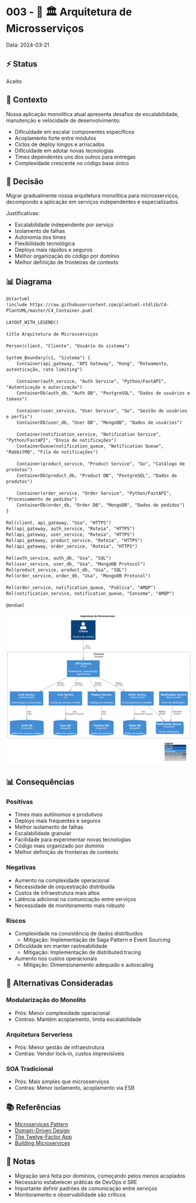 # 003 - 📝 🏛️ Arquitetura de Microsserviços

Data: 2024-03-21

## ⚡ Status

Aceito

## 🎯 Contexto

Nossa aplicação monolítica atual apresenta desafios de escalabilidade, manutenção e velocidade de desenvolvimento:
- Dificuldade em escalar componentes específicos
- Acoplamento forte entre módulos
- Ciclos de deploy longos e arriscados
- Dificuldade em adotar novas tecnologias
- Times dependentes uns dos outros para entregas
- Complexidade crescente no código base único

## 🔨 Decisão

Migrar gradualmente nossa arquitetura monolítica para microsserviços, decompondo a aplicação em serviços independentes e especializados.

Justificativas:
- Escalabilidade independente por serviço
- Isolamento de falhas
- Autonomia dos times
- Flexibilidade tecnológica
- Deploys mais rápidos e seguros
- Melhor organização do código por domínio
- Melhor definição de fronteiras de contexto

## 📊 Diagrama

```plantuml
@startuml
!include https://raw.githubusercontent.com/plantuml-stdlib/C4-PlantUML/master/C4_Container.puml

LAYOUT_WITH_LEGEND()

title Arquitetura de Microsserviços

Person(client, "Cliente", "Usuário do sistema")

System_Boundary(c1, "Sistema") {
    Container(api_gateway, "API Gateway", "Kong", "Roteamento, autenticação, rate limiting")
    
    Container(auth_service, "Auth Service", "Python/FastAPI", "Autenticação e autorização")
    ContainerDb(auth_db, "Auth DB", "PostgreSQL", "Dados de usuários e tokens")
    
    Container(user_service, "User Service", "Go", "Gestão de usuários e perfis")
    ContainerDb(user_db, "User DB", "MongoDB", "Dados de usuários")
    
    Container(notification_service, "Notification Service", "Python/FastAPI", "Envio de notificações")
    ContainerQueue(notification_queue, "Notification Queue", "RabbitMQ", "Fila de notificações")
    
    Container(product_service, "Product Service", "Go", "Catálogo de produtos")
    ContainerDb(product_db, "Product DB", "PostgreSQL", "Dados de produtos")
    
    Container(order_service, "Order Service", "Python/FastAPI", "Processamento de pedidos")
    ContainerDb(order_db, "Order DB", "MongoDB", "Dados de pedidos")
}

Rel(client, api_gateway, "Usa", "HTTPS")
Rel(api_gateway, auth_service, "Roteia", "HTTPS")
Rel(api_gateway, user_service, "Roteia", "HTTPS")
Rel(api_gateway, product_service, "Roteia", "HTTPS")
Rel(api_gateway, order_service, "Roteia", "HTTPS")

Rel(auth_service, auth_db, "Usa", "SQL")
Rel(user_service, user_db, "Usa", "MongoDB Protocol")
Rel(product_service, product_db, "Usa", "SQL")
Rel(order_service, order_db, "Usa", "MongoDB Protocol")

Rel(order_service, notification_queue, "Publica", "AMQP")
Rel(notification_service, notification_queue, "Consome", "AMQP")

@enduml
```

![Arquitetura de Microsserviços](../_assets/adr-003-microservices.png)

## 📊 Consequências

### Positivas

- Times mais autônomos e produtivos
- Deploys mais frequentes e seguros
- Melhor isolamento de falhas
- Escalabilidade granular
- Facilidade para experimentar novas tecnologias
- Código mais organizado por domínio
- Melhor definição de fronteiras de contexto

### Negativas

- Aumento na complexidade operacional
- Necessidade de orquestração distribuída
- Custos de infraestrutura mais altos
- Latência adicional na comunicação entre serviços
- Necessidade de monitoramento mais robusto

### Riscos

- Complexidade na consistência de dados distribuídos
  - Mitigação: Implementação de Saga Pattern e Event Sourcing
- Dificuldade em manter rastreabilidade
  - Mitigação: Implementação de distributed tracing
- Aumento nos custos operacionais
  - Mitigação: Dimensionamento adequado e autoscaling

## 🔄 Alternativas Consideradas

### Modularização do Monolito
- Prós: Menor complexidade operacional
- Contras: Mantém acoplamento, limita escalabilidade

### Arquitetura Serverless
- Prós: Menor gestão de infraestrutura
- Contras: Vendor lock-in, custos imprevisíveis

### SOA Tradicional
- Prós: Mais simples que microsserviços
- Contras: Menor isolamento, acoplamento via ESB

## 📚 Referências

- [Microservices Pattern](https://microservices.io/patterns/index.html)
- [Domain-Driven Design](https://martinfowler.com/tags/domain%20driven%20design.html)
- [The Twelve-Factor App](https://12factor.net/)
- [Building Microservices](https://samnewman.io/books/building_microservices/)

## 📝 Notas

- Migração será feita por domínios, começando pelos menos acoplados
- Necessário estabelecer práticas de DevOps e SRE
- Importante definir padrões de comunicação entre serviços
- Monitoramento e observabilidade são críticos 